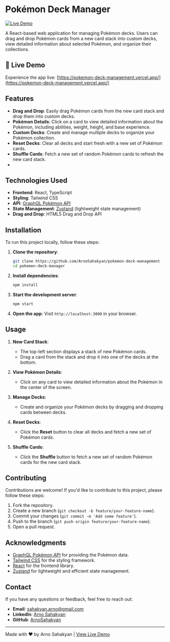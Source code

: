 # Pokémon Deck Manager

[![Live Demo](https://img.shields.io/badge/demo-live-brightgreen)](https://pokemon-deck-management.vercel.app/)

A React-based web application for managing Pokémon decks. Users can drag and drop Pokémon cards from a new card stack into custom decks, view detailed information about selected Pokémon, and organize their collections.

## 🚀 Live Demo

Experience the app live: [https://pokemon-deck-management.vercel.app/](https://pokemon-deck-management.vercel.app/)

## Features

- **Drag and Drop**: Easily drag Pokémon cards from the new card stack and drop them into custom decks.
- **Pokémon Details**: Click on a card to view detailed information about the Pokémon, including abilities, weight, height, and base experience.
- **Custom Decks**: Create and manage multiple decks to organize your Pokémon collection.
- **Reset Decks**: Clear all decks and start fresh with a new set of Pokémon cards.
- **Shuffle Cards**: Fetch a new set of random Pokémon cards to refresh the new card stack.
- 
## Technologies Used

- **Frontend**: React, TypeScript
- **Styling**: Tailwind CSS
- **API**: [GraphQL Pokémon API](https://graphql-pokeapi.vercel.app/)
- **State Management**: [Zustand](https://zustand-demo.pmnd.rs/) (lightweight state management)
- **Drag and Drop**: HTML5 Drag and Drop API

## Installation

To run this project locally, follow these steps:

1. **Clone the repository**:
   ```bash
   git clone https://github.com/ArnoSahakyan/pokemon-deck-management
   cd pokemon-deck-manager
   ```

2. **Install dependencies**:
   ```bash
   npm install
   ```

3. **Start the development server**:
   ```bash
   npm start
   ```

4. **Open the app**:
   Visit `http://localhost:3000` in your browser.

## Usage

1. **New Card Stack**:
   - The top-left section displays a stack of new Pokémon cards.
   - Drag a card from the stack and drop it into one of the decks at the bottom.

2. **View Pokémon Details**:
   - Click on any card to view detailed information about the Pokémon in the center of the screen.

3. **Manage Decks**:
   - Create and organize your Pokémon decks by dragging and dropping cards between decks.

4. **Reset Decks**:
   - Click the **Reset** button to clear all decks and fetch a new set of Pokémon cards.

5. **Shuffle Cards**:
   - Click the **Shuffle** button to fetch a new set of random Pokémon cards for the new card stack.

## Contributing

Contributions are welcome! If you'd like to contribute to this project, please follow these steps:

1. Fork the repository.
2. Create a new branch (`git checkout -b feature/your-feature-name`).
3. Commit your changes (`git commit -m 'Add some feature'`).
4. Push to the branch (`git push origin feature/your-feature-name`).
5. Open a pull request.

## Acknowledgments

- [GraphQL Pokémon API](https://graphql-pokeapi.vercel.app/) for providing the Pokémon data.
- [Tailwind CSS](https://tailwindcss.com/) for the styling framework.
- [React](https://reactjs.org/) for the frontend library.
- [Zustand](https://zustand-demo.pmnd.rs/) for lightweight and efficient state management.

## Contact

If you have any questions or feedback, feel free to reach out:

- **Email**: sahakyan.arno@gmail.com
- **LinkedIn**: [Arno Sahakyan](https://www.linkedin.com/in/arno-sahakyan/)
- **GitHub**: [ArnoSahakyan](https://github.com/ArnoSahakyan)

---

Made with ❤️ by Arno Sahakyan | [View Live Demo](https://pokemon-deck-management.vercel.app/)
